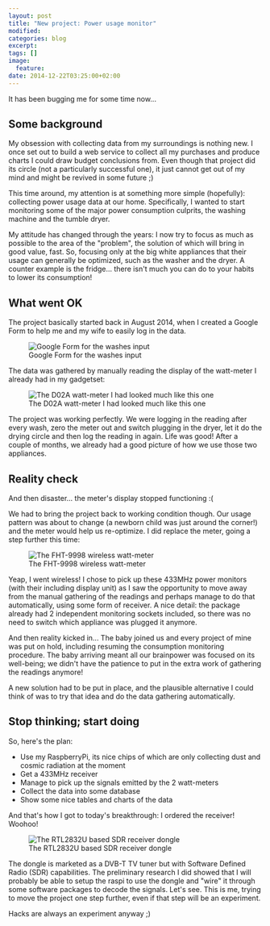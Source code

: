 ```yaml
---
layout: post
title: "New project: Power usage monitor"
modified:
categories: blog
excerpt:
tags: []
image:
  feature:
date: 2014-12-22T03:25:00+02:00
---
```


It has been bugging me for some time now...

## Some background

My obsession with collecting data from my surroundings is nothing new. I once set out to build a web service to collect all my purchases and produce charts I could draw budget conclusions from. Even though that project did its circle (not a particularly successful one), it just cannot get out of my mind and might be revived in some future ;)

This time around, my attention is at something more simple (hopefully): collecting power usage data at our home. Specifically, I wanted to start monitoring some of the major power consumption culprits, the washing machine and the tumble dryer.

My attitude has changed through the years: I now try to focus as much as possible to the area of the "problem", the solution of which will bring in good value, fast. So, focusing only at the big white appliances that their usage can generally be optimized, such as the washer and the dryer. A counter example is the fridge... there isn't much you can do to your habits to lower its consumption!

## What went OK

The project basically started back in August 2014, when I created a Google Form to help me and my wife to easily log in the data.

<figure>
  <img src="{{ site.url }}/assets/images/googleform_washes.png" alt="Google Form for the washes input"/>
  <figcaption>Google Form for the washes input</figcaption>
</figure>

The data was gathered by manually reading the display of the watt-meter I already had in my gadgetset:

<figure>
  <img src="{{ site.url }}/assets/images/Multifunctional_Mini_Ammeter_D02A.jpg" alt="The D02A watt-meter I had looked much like this one"/>
  <figcaption>The D02A watt-meter I had looked much like this one</figcaption>
</figure>

The project was working perfectly. We were logging in the reading after every wash, zero the meter out and switch plugging in the dryer, let it do the drying circle and then log the reading in again. Life was good! After a couple of months, we already had a good picture of how we use those two appliances.

## Reality check

And then disaster... the meter's display stopped functioning :(

We had to bring the project back to working condition though. Our usage pattern was about to change (a newborn child was just around the corner!) and the meter would help us re-optimize. I did replace the meter, going a step further this time:

<figure>
  <img src="{{ site.url }}/assets/images/FHT-9998_L1.jpg" alt="The FHT-9998 wireless watt-meter"/>
  <figcaption>The FHT-9998 wireless watt-meter</figcaption>
</figure>

Yeap, I went wireless! I chose to pick up these 433MHz power monitors (with their including display unit) as I saw the opportunity to move away from the manual gathering of the readings and perhaps manage to do that automatically, using some form of receiver. A nice detail: the package already had 2 independent monitoring sockets included, so there was no need to switch which appliance was plugged it anymore.

And then reality kicked in... The baby joined us and every project of mine was put on hold, including resuming the consumption monitoring procedure. The baby arriving meant all our brainpower was focused on its well-being; we didn't have the patience to put in the extra work of gathering the readings anymore!

A new solution had to be put in place, and the plausible alternative I could think of was to try that idea and do the data gathering automatically.

## Stop thinking; start doing

So, here's the plan:

 * Use my RaspberryPi, its nice chips of which are only collecting dust and cosmic radiation at the moment
 * Get a 433MHz receiver
 * Manage to pick up the signals emitted by the 2 watt-meters
 * Collect the data into some database
 * Show some nice tables and charts of the data

And that's how I got to today's breakthrough: I ordered the receiver! Woohoo!

<figure>
  <img src="{{ site.url }}/assets/images/sdr-usb-dongle.jpg" alt="The RTL2832U based SDR receiver dongle"/>
  <figcaption>The RTL2832U based SDR receiver dongle</figcaption>
</figure>

The dongle is marketed as a DVB-T TV tuner but with Software Defined Radio (SDR) capabilities. The preliminary research I did showed that I will probably be able to setup the raspi to use the dongle and "wire" it through some software packages to decode the signals. Let's see. This is me, trying to move the project one step further, even if that step will be an experiment.

Hacks are always an experiment anyway ;)
